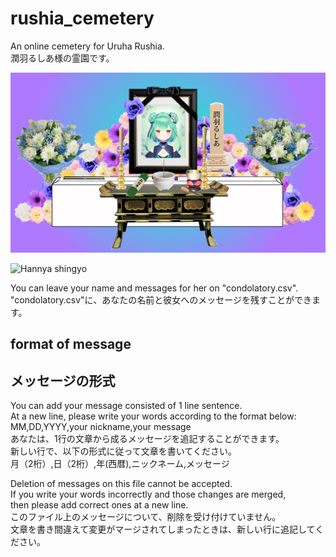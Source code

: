 # rushia_cemetery
An online cemetery for Uruha Rushia.  
潤羽るしあ様の霊園です。

![Rushia's altar](soushiki.png)  

![Hannya shingyo](hanna_shingyo.png)  

You can leave your name and messages for her on "condolatory.csv".  
"condolatory.csv"に、あなたの名前と彼女へのメッセージを残すことができます。  

## format of message  
## メッセージの形式  
You can add your message consisted of 1 line sentence.  
At a new line, please write your words according to the format below:  
MM,DD,YYYY,your nickname,your message  
あなたは、1行の文章から成るメッセージを追記することができます。  
新しい行で、以下の形式に従って文章を書いてください。  
月（2桁）,日（2桁）,年(西暦),ニックネーム,メッセージ  

Deletion of messages on this file cannot be accepted.  
If you write your words incorrectly and those changes are merged,  
then please add correct ones at a new line.  
このファイル上のメッセージについて、削除を受け付けていません。  
文章を書き間違えて変更がマージされてしまったときは、新しい行に追記してください。
